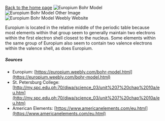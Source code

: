 [Back to the home page](./index.md)
![Europium Bohr Model](https://www.americanelements.com/europium-bohr.jpg)
![Europium Bohr Model Other Image](http://my.spc.edu.ph:70/diwa/science_03/unit%207%20chap%2010a/Chemical%20Elements_com%20-%20Europium%20(Eu)_files/b0063.gif)
![Europium Bohr Model Weebly Website](https://europium.weebly.com/uploads/1/5/2/4/15244204/7100098.png?443)

Europium is located in the relative middle of the periodic table because most elements within that group seem to generally maintain two electrons within the first electron shell closest to the nucleus. Some elements within the same group of Europium also seem to contain two valence electrons within the valence shell, as does Europium. 


##### Sources
* Europium: [https://europium.weebly.com/bohr-model.html](https://europium.weebly.com/bohr-model.html)
* St. Petersburg College: [http://my.spc.edu.ph:70/diwa/science_03/unit%207%20chap%2010a/eu.htm](http://my.spc.edu.ph:70/diwa/science_03/unit%207%20chap%2010a/eu.htm)
* American Elements: [https://www.americanelements.com/eu.html](https://www.americanelements.com/eu.html)
